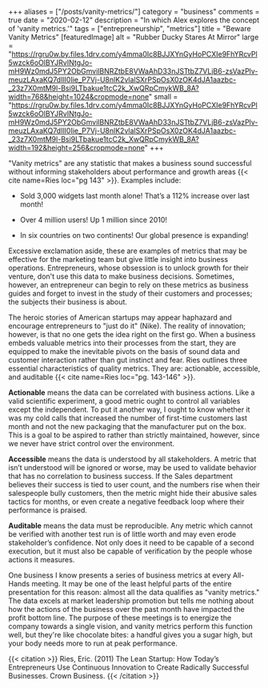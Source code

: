 +++
aliases = ["/posts/vanity-metrics/"]
category = "business"
comments = true
date = "2020-02-12"
description = "In which Alex explores the concept of 'vanity metrics.'"
tags = ["entrepreneurship", "metrics"]
title = "Beware Vanity Metrics"
[featuredImage]
  alt = "Rubber Ducky Stares At Mirror"
  large = "https://rgru0w.by.files.1drv.com/y4mma0Ic8BJJXYnGyHoPCXIe9FhYRcvPl5wzck6oOlBYJRvINtgJo-mH9Wz0mdJ5PY2ObGmvilBNRZtbE8VWaAhD33nJSTtbZ7VLjB6-zsVazPlv-meuzLAxaKQ7dIlI0Iie_P7Vj-U8nlK2vlalSXrPSpOsX0zOK4dJA1aazbc-_23z7X0mtM9l-Bsi9LTbakue1tcC2k_XwQRpCmykWB_8A?width=768&height=1024&cropmode=none"
  small = "https://rgru0w.by.files.1drv.com/y4mma0Ic8BJJXYnGyHoPCXIe9FhYRcvPl5wzck6oOlBYJRvINtgJo-mH9Wz0mdJ5PY2ObGmvilBNRZtbE8VWaAhD33nJSTtbZ7VLjB6-zsVazPlv-meuzLAxaKQ7dIlI0Iie_P7Vj-U8nlK2vlalSXrPSpOsX0zOK4dJA1aazbc-_23z7X0mtM9l-Bsi9LTbakue1tcC2k_XwQRpCmykWB_8A?width=192&height=256&cropmode=none"
+++

"Vanity metrics" are any statistic that makes a business sound successful without informing stakeholders about performance and growth areas {{< cite name=Ries loc="pg 143" >}}. Examples include:

- Sold 3,000 widgets last month alone! That’s a 112% increase over last month!

- Over 4 million users! Up 1 million since 2010!

- In six countries on two continents! Our global presence is expanding!

Excessive exclamation aside, these are examples of metrics that may be effective for the marketing team but give little insight into business operations. Entrepreneurs, whose obsession is to unlock growth for their venture, don't use this data to make business decisions. Sometimes, however, an entrepreneur can begin to rely on these metrics as business guides and forget to invest in the study of their customers and processes; the subjects their business is about.

The heroic stories of American startups may appear haphazard and encourage entrepreneurs to "just do it" (Nike). The reality of innovation; however, is that no one gets the idea right on the first go. When a business embeds valuable metrics into their processes from the start, they are equipped to make the inevitable pivots on the basis of sound data and customer interaction rather than gut instinct and fear. Ries outlines three essential characteristics of quality metrics. They are: actionable, accessible, and auditable {{< cite name=Ries loc="pg. 143-146" >}}.

**Actionable** means the data can be correlated with business actions. Like a valid scientific experiment, a good metric ought to control all variables except the independent. To put it another way, I ought to know whether it was my cold calls that increased the number of first-time customers last month and not the new packaging that the manufacturer put on the box. This is a goal to be aspired to rather than strictly maintained, however, since we never have strict control over the environment.

**Accessible** means the data is understood by all stakeholders. A metric that isn’t understood will be ignored or worse, may be used to validate behavior that has no correlation to business success. If the Sales department believes their success is tied to user count, and the numbers rise when their salespeople bully customers, then the metric might hide their abusive sales tactics for months, or even create a negative feedback loop where their performance is praised.

**Auditable** means the data must be reproducible. Any metric which cannot be verified with another test run is of little worth and may even erode stakeholder’s confidence. Not only does it need to be capable of a second execution, but it must also be capable of verification by the people whose actions it measures.

One business I know presents a series of business metrics at every All-Hands meeting. It may be one of the least helpful parts of the entire presentation for this reason: almost all the data qualifies as "vanity metrics." The data excels at market leadership promotion but tells me nothing about how the actions of the business over the past month have impacted the profit bottom line. The purpose of these meetings is to energize the company towards a single vision, and vanity metrics perform this function well, but they're like chocolate bites: a handful gives you a sugar high, but your body needs more to run at peak performance.

{{< citation >}} 
Ries, Eric. (2011) The Lean Startup: How Today’s Entrepreneurs Use Continuous Innovation to Create Radically Successful Businesses. Crown Business.
{{< /citation >}} 